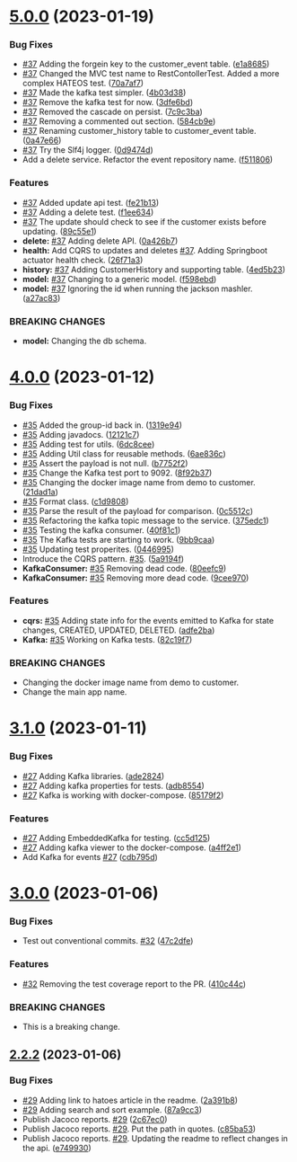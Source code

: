 # [5.0.0](https://github.com/winmicroservices/customer/compare/v4.0.0...v5.0.0) (2023-01-19)


### Bug Fixes

* [#37](https://github.com/winmicroservices/customer/issues/37) Adding the forgein key to the customer_event table. ([e1a8685](https://github.com/winmicroservices/customer/commit/e1a8685c9ec6a822aeb6d8cb7674bf9a958bde75))
* [#37](https://github.com/winmicroservices/customer/issues/37) Changed the MVC test name to RestContollerTest.  Added a more complex HATEOS test. ([70a7af7](https://github.com/winmicroservices/customer/commit/70a7af71baa38b987328812cbcea2fd7f74f1fd3))
* [#37](https://github.com/winmicroservices/customer/issues/37) Made the kafka test simpler. ([4b03d38](https://github.com/winmicroservices/customer/commit/4b03d385e263cc74ff067ee3ff95600c3ba62530))
* [#37](https://github.com/winmicroservices/customer/issues/37) Remove the kafka test for now. ([3dfe6bd](https://github.com/winmicroservices/customer/commit/3dfe6bda8edbdbcf5025740c30e8b550c864f5a4))
* [#37](https://github.com/winmicroservices/customer/issues/37) Removed the cascade on persist. ([7c9c3ba](https://github.com/winmicroservices/customer/commit/7c9c3baefa815f6b0fc9b1a354bffde70b6f5d91))
* [#37](https://github.com/winmicroservices/customer/issues/37) Removing a commented out section. ([584cb9e](https://github.com/winmicroservices/customer/commit/584cb9efe08e88fefdaac73a659dd4854d56436d))
* [#37](https://github.com/winmicroservices/customer/issues/37) Renaming customer_history table to customer_event table. ([0a47e66](https://github.com/winmicroservices/customer/commit/0a47e661a0ee09474c70725fd1b3bf65bb1170ea))
* [#37](https://github.com/winmicroservices/customer/issues/37) Try the Slf4j logger. ([0d9474d](https://github.com/winmicroservices/customer/commit/0d9474d6c4795c5cf0327cf2a6ebcac41522bb5e))
* Add a delete service.  Refactor the event repository name. ([f511806](https://github.com/winmicroservices/customer/commit/f511806eb8d46785bc79ee730ea87658ff49192e))


### Features

* [#37](https://github.com/winmicroservices/customer/issues/37) Added update api test. ([fe21b13](https://github.com/winmicroservices/customer/commit/fe21b13a9441bd92b5a161ae5fa3687609fb9c10))
* [#37](https://github.com/winmicroservices/customer/issues/37) Adding a delete test. ([f1ee634](https://github.com/winmicroservices/customer/commit/f1ee634d11943592d9f52f51fa55ad121ddcd91f))
* [#37](https://github.com/winmicroservices/customer/issues/37) The update should check to see if the customer exists before updating. ([89c55e1](https://github.com/winmicroservices/customer/commit/89c55e19cb76da15a8fa0119c2015994d80da0b0))
* **delete:** [#37](https://github.com/winmicroservices/customer/issues/37) Adding delete API. ([0a426b7](https://github.com/winmicroservices/customer/commit/0a426b77261ab617fd4169cf038bd9937bff6520))
* **health:** Add CQRS to updates and deletes [#37](https://github.com/winmicroservices/customer/issues/37).  Adding Springboot actuator health check. ([26f71a3](https://github.com/winmicroservices/customer/commit/26f71a3593e8eae3914fe0d9e2f6f52e55d1bbcc))
* **history:** [#37](https://github.com/winmicroservices/customer/issues/37) Adding CustomerHistory and supporting table. ([4ed5b23](https://github.com/winmicroservices/customer/commit/4ed5b235f43a069852e2e513a40d6cdb64d4a236))
* **model:** [#37](https://github.com/winmicroservices/customer/issues/37) Changing to a generic model. ([f598ebd](https://github.com/winmicroservices/customer/commit/f598ebdb47db4dba0a9586d639313d2b7af0bb49))
* **model:** [#37](https://github.com/winmicroservices/customer/issues/37) Ignoring the id when running the jackson mashler. ([a27ac83](https://github.com/winmicroservices/customer/commit/a27ac832f75ec3b3be9aacae49c8cc8dfdb4f69b))


### BREAKING CHANGES

* **model:** Changing the db schema.



# [4.0.0](https://github.com/winmicroservices/customer/compare/v3.1.0...v4.0.0) (2023-01-12)


### Bug Fixes

* [#35](https://github.com/winmicroservices/customer/issues/35) Added the group-id back in. ([1319e94](https://github.com/winmicroservices/customer/commit/1319e9495e87ea40d8ed09505571b197cdb168c8))
* [#35](https://github.com/winmicroservices/customer/issues/35) Adding javadocs. ([12121c7](https://github.com/winmicroservices/customer/commit/12121c718afc323d67494d9f1e9023e22f62b294))
* [#35](https://github.com/winmicroservices/customer/issues/35) Adding test for utils. ([6dc8cee](https://github.com/winmicroservices/customer/commit/6dc8ceef012ed51e76e0955e93af8393cf73d67e))
* [#35](https://github.com/winmicroservices/customer/issues/35) Adding Util class for reusable methods. ([6ae836c](https://github.com/winmicroservices/customer/commit/6ae836c25bd8205ff85e52280ddf26697e960132))
* [#35](https://github.com/winmicroservices/customer/issues/35) Assert the payload is not null. ([b7752f2](https://github.com/winmicroservices/customer/commit/b7752f247feada8e4422255bf2cce24b0186b840))
* [#35](https://github.com/winmicroservices/customer/issues/35) Change the Kafka test port to 9092. ([8f92b37](https://github.com/winmicroservices/customer/commit/8f92b37c99a20651e5d1542abcb0684a9d667237))
* [#35](https://github.com/winmicroservices/customer/issues/35) Changing the docker image name from demo to customer. ([21dad1a](https://github.com/winmicroservices/customer/commit/21dad1acc4197fc939407cb6a2d1b4d0aa4d7675))
* [#35](https://github.com/winmicroservices/customer/issues/35) Format class. ([c1d9808](https://github.com/winmicroservices/customer/commit/c1d98089acc94de1796596d9a0b09dcaf93b3085))
* [#35](https://github.com/winmicroservices/customer/issues/35) Parse the result of the payload for comparison. ([0c5512c](https://github.com/winmicroservices/customer/commit/0c5512cdae1d73061089d517f5ca35ab5d843c5c))
* [#35](https://github.com/winmicroservices/customer/issues/35) Refactoring the kafka topic message to the service. ([375edc1](https://github.com/winmicroservices/customer/commit/375edc158d0f0317459a55059b49e7a4356a8b19))
* [#35](https://github.com/winmicroservices/customer/issues/35) Testing the kafka consumer. ([40f81c1](https://github.com/winmicroservices/customer/commit/40f81c1175e315c53e359f195efd3c2d87e72499))
* [#35](https://github.com/winmicroservices/customer/issues/35) The Kafka tests are starting to work. ([9bb9caa](https://github.com/winmicroservices/customer/commit/9bb9caa2f8a64fd652edf8ac7da10221c3facd53))
* [#35](https://github.com/winmicroservices/customer/issues/35) Updating test properites. ([0446995](https://github.com/winmicroservices/customer/commit/0446995321c1fb701307483eca02ba461ed81d2a))
* Introduce the CQRS pattern. [#35](https://github.com/winmicroservices/customer/issues/35). ([5a9194f](https://github.com/winmicroservices/customer/commit/5a9194fc535b58d2de52fe104bf2c81a9f8893b3))
* **KafkaConsumer:** [#35](https://github.com/winmicroservices/customer/issues/35) Removing dead code. ([80eefc9](https://github.com/winmicroservices/customer/commit/80eefc9ac82a31c375f8cbab44ea018a9b29205e))
* **KafkaConsumer:** [#35](https://github.com/winmicroservices/customer/issues/35) Removing more dead code. ([9cee970](https://github.com/winmicroservices/customer/commit/9cee9704e6a6449c95944d11f647d7dbe7c3bb1a))


### Features

* **cqrs:** [#35](https://github.com/winmicroservices/customer/issues/35) Adding state info for the events emitted to Kafka for state changes, CREATED, UPDATED, DELETED. ([adfe2ba](https://github.com/winmicroservices/customer/commit/adfe2ba088605f251817ae203ddb6b172b43704b))
* **Kafka:** [#35](https://github.com/winmicroservices/customer/issues/35) Working on Kafka tests. ([82c19f7](https://github.com/winmicroservices/customer/commit/82c19f765dbf61014e03c9921c08751b828f3d85))


### BREAKING CHANGES

* Changing the docker image name from demo to customer.
* Change the main app name.



# [3.1.0](https://github.com/winmicroservices/customer/compare/v3.0.0...v3.1.0) (2023-01-11)


### Bug Fixes

* [#27](https://github.com/winmicroservices/customer/issues/27) Adding Kafka libraries. ([ade2824](https://github.com/winmicroservices/customer/commit/ade28246a4623a1ffd89c55d67c5f1336614d5d5))
* [#27](https://github.com/winmicroservices/customer/issues/27) Adding kafka properties for tests. ([adb8554](https://github.com/winmicroservices/customer/commit/adb8554aed4419bd484cc52105784c82e6af5a70))
* [#27](https://github.com/winmicroservices/customer/issues/27) Kafka is working with docker-compose. ([85179f2](https://github.com/winmicroservices/customer/commit/85179f2567ff0244e25c55fa34e3e77cba3163f6))


### Features

* [#27](https://github.com/winmicroservices/customer/issues/27) Adding EmbeddedKafka for testing. ([cc5d125](https://github.com/winmicroservices/customer/commit/cc5d125fa39daada3b023e9953b71a1b58f1b494))
* [#27](https://github.com/winmicroservices/customer/issues/27) Adding kafka viewer to the docker-compose. ([a4ff2e1](https://github.com/winmicroservices/customer/commit/a4ff2e1096b609c09409da284061cb637f784a34))
* Add Kafka for events [#27](https://github.com/winmicroservices/customer/issues/27) ([cdb795d](https://github.com/winmicroservices/customer/commit/cdb795deae89e19dea3baabcadc875bfa02d872c))



# [3.0.0](https://github.com/winmicroservices/customer/compare/v2.2.2...v3.0.0) (2023-01-06)


### Bug Fixes

* Test out conventional commits. [#32](https://github.com/winmicroservices/customer/issues/32) ([47c2dfe](https://github.com/winmicroservices/customer/commit/47c2dfe76ebb53afc4cc0915306d94a248bf17a2))


### Features

* [#32](https://github.com/winmicroservices/customer/issues/32) Removing the test coverage report to the PR. ([410c44c](https://github.com/winmicroservices/customer/commit/410c44c7bcddbea1fb3f79d22f40b03a83509495))


### BREAKING CHANGES

* This is a breaking change.



## [2.2.2](https://github.com/winmicroservices/customer/compare/v2.2.1...v2.2.2) (2023-01-06)


### Bug Fixes

* [#29](https://github.com/winmicroservices/customer/issues/29) Adding link to hatoes article in the readme. ([2a391b8](https://github.com/winmicroservices/customer/commit/2a391b88e9139b60689ba823708dcb154839539e))
* [#29](https://github.com/winmicroservices/customer/issues/29) Adding search and sort example. ([87a9cc3](https://github.com/winmicroservices/customer/commit/87a9cc353557fd51a50d34bb6018daca82811086))
* Publish Jacoco reports. [#29](https://github.com/winmicroservices/customer/issues/29) ([2c67ec0](https://github.com/winmicroservices/customer/commit/2c67ec0e74f395c4645c1145f43fe205b9689cbd))
* Publish Jacoco reports. [#29](https://github.com/winmicroservices/customer/issues/29).  Put the path in quotes. ([c85ba53](https://github.com/winmicroservices/customer/commit/c85ba53dbe08cc59139a488ebf9b1ee5caa22086))
* Publish Jacoco reports. [#29](https://github.com/winmicroservices/customer/issues/29).  Updating the readme to reflect changes in the api. ([e749930](https://github.com/winmicroservices/customer/commit/e749930c69637f96245340dd678c30ea09389d64))



